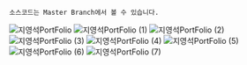```
소스코드는 Master Branch에서 볼 수 있습니다.
```

![지영석PortFolio](https://user-images.githubusercontent.com/64837637/139388818-176b34ff-7751-4099-9e1b-c7f8d231dc11.jpg)
![지영석PortFolio (1)](https://user-images.githubusercontent.com/64837637/139388824-4767b315-a364-482f-ac85-ce4c47fe8343.jpg)
![지영석PortFolio (2)](https://user-images.githubusercontent.com/64837637/139388831-a494ada3-6565-493f-8e05-8cbf85e024cc.jpg)
![지영석PortFolio (3)](https://user-images.githubusercontent.com/64837637/139388833-bb4edfa7-d7a4-468b-9aa3-00047111c36d.jpg)
![지영석PortFolio (4)](https://user-images.githubusercontent.com/64837637/139388835-bd666090-29d1-48b2-9c22-d137f10b4f13.jpg)
![지영석PortFolio (5)](https://user-images.githubusercontent.com/64837637/139388842-29e7ba5b-cb76-4f89-ac83-c9db5f105814.jpg)
![지영석PortFolio (6)](https://user-images.githubusercontent.com/64837637/139388848-510f0d4e-21ce-4610-a2ad-47000b146d81.jpg)
![지영석PortFolio (7)](https://user-images.githubusercontent.com/64837637/139388850-6177572f-c41b-4646-9937-873caa25d700.jpg)
